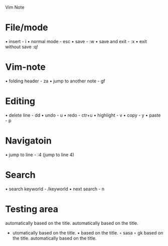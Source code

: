 Vim Note

# File/mode
• insert - i
• normal mode - esc
• save - :w
• save and exit - :x
• exit without save :q!

# Vim-note
• folding header - za
• jump to another note - gf


# Editing
• delete line - dd
• undo - u
• redo - ctr+u
• highlight - v
• copy - y
• paste - p

# Navigatoin
• jump to line - :4 (jump to line 4)

# Search
• search keyworld - /keyworld 
• next search  - n


# Testing area

automatically based on the title.
automatically based on the title.

-  utomatically based on the title.
• based on the title.
   ◦ sasa 
      ◦ gk
based on the title.
automatically based on the title.



